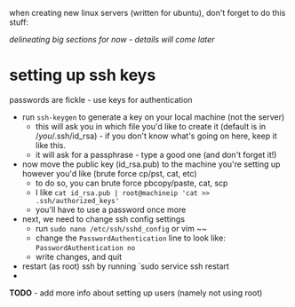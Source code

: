 when creating new linux servers (written for ubuntu), don't forget to do this stuff:

*delineating big sections for now - details will come later*

# setting up ssh keys
passwords are fickle - use keys for authentication

 - run `ssh-keygen` to generate a key on your local machine (not the server)
    - this will ask you in which file you'd like to create it (default is in /*you*/.ssh/id_rsa) - if you don't know what's going on here, keep it like this.
    - it will ask for a passphrase - type a good one (and don't forget it!)
 - now move the public key (id_rsa.pub) to the machine you're setting up however you'd like (brute force cp/pst, cat, etc)
    - to do so, you can brute force pbcopy/paste, cat, scp
    - I like `cat id_rsa.pub | root@machineip 'cat >> .ssh/authorized_keys'` 
    - you'll have to use a password once more
 - next, we need to change ssh config settings
    - run `sudo nano /etc/ssh/sshd_config` or vim ~~
    - change the `PasswordAuthentication` line to look like: `PasswordAuthentication no`
    - write changes, and quit
 - restart (as root) ssh by running `sudo service ssh restart
 -
 **TODO** - add more info about setting up users (namely not using root)
